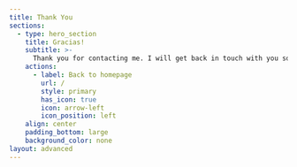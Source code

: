 ```yaml
---
title: Thank You
sections:
  - type: hero_section
    title: Gracias!
    subtitle: >-
      Thank you for contacting me. I will get back in touch with you soon. Have a great day!
    actions:
      - label: Back to homepage
        url: /
        style: primary
        has_icon: true
        icon: arrow-left
        icon_position: left
    align: center
    padding_bottom: large
    background_color: none
layout: advanced
---
```

